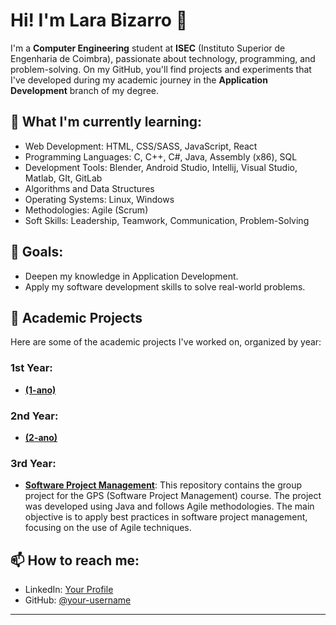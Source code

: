 # Hi! I'm Lara Bizarro 👋

I'm a **Computer Engineering** student at **ISEC** (Instituto Superior de Engenharia de Coimbra), passionate about technology, programming, and problem-solving.
On my GitHub, you'll find projects and experiments that I've developed during my academic journey in the **Application Development** branch of my degree.

## 🌱 What I'm currently learning:

- Web Development: HTML, CSS/SASS, JavaScript, React
- Programming Languages:  C, C++, C#, Java, Assembly (x86), SQL
- Development Tools: Blender, Android Studio, Intellij, Visual Studio, Matlab, GIt, GitLab
- Algorithms and Data Structures
- Operating Systems: Linux, Windows
- Methodologies: Agile (Scrum)
- Soft Skills: Leadership, Teamwork, Communication, Problem-Solving

## 🚀 Goals:

- Deepen my knowledge in Application Development.
- Apply my software development skills to solve real-world problems.

## 💼 Academic Projects

Here are some of the academic projects I've worked on, organized by year:

### 1st Year:
- **[(1-ano)](https://github.com/LaraFB/1-ano)**
  

### 2nd Year:
- **[(2-ano)](https://github.com/LaraFB/2-ano)**

### 3rd Year:
- **[Software Project Management](https://github.com/LaraFB/GPS)**:
  This repository contains the group project for the GPS (Software Project Management) course. The project was developed using Java and follows Agile methodologies. The main objective is to apply best practices     in software project management, focusing on the use of Agile techniques.

## 📫 How to reach me:

- LinkedIn: [Your Profile](https://www.linkedin.com/in/lara-bizarro/)
- GitHub: [@your-username](https://github.com/LaraFB)

---
